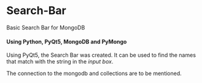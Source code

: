 # Search-Bar
Basic Search Bar for MongoDB
#### Using Python, PyQt5, MongoDB and PyMongo

Using PyQt5, the Search Bar was created. It can be used to find the names that match with the string in the _input box_.


The connection to the mongodb and collections are to be mentioned.
